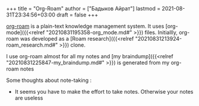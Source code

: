 +++
title = "Org-Roam"
author = ["Бадыков Айрат"]
lastmod = 2021-08-31T23:34:56+03:00
draft = false
+++

[org-roam](https://github.com/org-roam/org-roam) is a plain-text knowledge management system. It uses [org-mode]({{<relref "20210831195358-org_mode.md#" >}}) files. Initiallly, org-roam was developed as a [Roam research]({{<relref "20210831213924-roam_research.md#" >}}) clone.

I use org-roam almost for all my notes and [my braindump]({{<relref "20210831225847-my_braindump.md#" >}}) is generated from my org-roam notes

Some thoughts about note-taking :

-   It seems you have to make the effort to take notes. Otherwise your notes are useless
